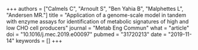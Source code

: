 +++
authors = ["Calmels C", "Arnoult S", "Ben Yahia B", "Malphettes L", "Andersen MR."]
title = "Application of a genome-scale model in tandem with enzyme assays for identification of metabolic signatures of high and low CHO cell producers"
journal = "Metab Eng Commun"
what = "article"
doi = "10.1016/j.mec.2019.e00097"
pubmed = "31720213"
date = "2019-11-14"
keywords = []
+++

